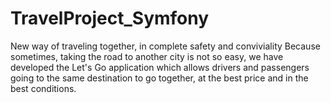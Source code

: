 # TravelProject_Symfony
 New way of traveling together, in complete safety and conviviality Because sometimes, taking the road to another city is not so easy, we have developed the Let's Go application which allows drivers and passengers going to the same destination to go together, at the best price and in the best conditions.
